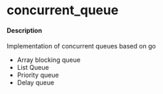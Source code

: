 # concurrent_queue

#### Description
Implementation of concurrent queues based on go

- Array blocking queue
- List Queue
- Priority queue
- Delay queue


